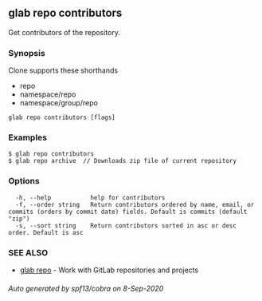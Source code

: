 ## glab repo contributors

Get contributors of the repository.

### Synopsis

Clone supports these shorthands
- repo
- namespace/repo
- namespace/group/repo


```
glab repo contributors [flags]
```

### Examples

```
$ glab repo contributors
$ glab repo archive  // Downloads zip file of current repository

```

### Options

```
  -h, --help           help for contributors
  -f, --order string   Return contributors ordered by name, email, or commits (orders by commit date) fields. Default is commits (default "zip")
  -s, --sort string    Return contributors sorted in asc or desc order. Default is asc
```

### SEE ALSO

* [glab repo](glab_repo.md)	 - Work with GitLab repositories and projects

###### Auto generated by spf13/cobra on 8-Sep-2020
